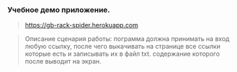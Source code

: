 ### Учебное демо приложение.

> https://gb-rack-spider.herokuapp.com

> Описание сценария работы: пограмма должна принимать на вход любую ссылку, после чего выкачивать на странице все ссылки которые есть и записывать их в файл txt. содержание которого после выводит на экран.
